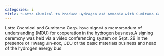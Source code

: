 ```yaml
---
categories: i
title: "Lotte Chemical to Produce Hydrogen and Ammonia with Sumitomo Corp"
---
```

Lotte Chemical and Sumitomo Corp. have signed a memorandum of understanding (MOU) for cooperation in the hydrogen business.A signing ceremony was held via a video conferencing system on Sept. 29 in the presence of Hwang Jin-koo, CEO of the basic materials business and head of the hydrogen energy bus